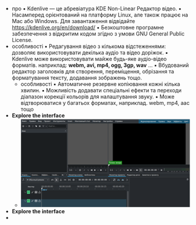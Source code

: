 - про
  ▪ Kdenlive — це абревіатура KDE Non-Linear
  Редактор відео.
  ▪ Насамперед орієнтований на платформу Linux, але також
  працює на Mac або Windows. Для завантаження відвідайте
  https://kdenlive.org/en/download/
  ▪ Безкоштовне програмне забезпечення з відкритим кодом згідно з
  умови GNU General Public License.
- особливості
  ▪ Редагування відео з кількома відстеженнями: дозволяє використовувати
  декілька аудіо та відео доріжок.
  ▪ Kdenlive може використовувати майже будь-яке аудіо-відео
  форматів. наприклад: **webm, avi, mp4, ogg, 3gp, wav** …
  ▪ Вбудований редактор заголовків для створення, переміщення, обрізання та форматування тексту, додавання зображень тощо.
	- особливості
	  ▪ Автоматичне резервне копіювання кожні кілька хвилин.
	  ▪ Можливість додавати спеціальні ефекти та переходи
	  діапазон корекції кольорів для налаштування звуку.
	  ▪ Може відтворюватися у багатьох форматах, наприклад. webm, mp4,
	  aac тощо
- **Explore the interface**
	- ![image.png](../assets/image_1668919745656_0.png)
- **Explore the interface**
-